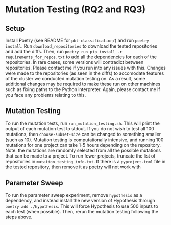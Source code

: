 # Mutation Testing (RQ2 and RQ3)

## Setup
Install Poetry (see README for `pbt-classification/`) and run `poetry install`. 
Run `download_repositories` to download the tested repositories and add the diffs. 
Then, run `poetry run pip install -r requirements_for_repos.txt` to add all the dependencies for each of the repositories. In rare cases, some versions will contradict between repositories. Please contact me if you run into any issues with this. 
Changes were made to the repositories (as seen in the diffs) to accomodate features of the cluster we conducted mutation testing on. As a result, some additional changes may be required to make these run on other machines such as fixing paths to the Python interpreter. Again, please contact me if you face any problems relating to this. 

## Mutation Testing
To run the mutation tests, run `run_mutation_testing.sh`. This will print the output of each mutation test to stdout. If you do not wish to test all 100 mutations, then `choose-subset-size` can be changed to something smaller (such as 10). Mutation testing is computationally intensive, and running 100 mutations for one project can take 1-5 hours depending on the repository. Note: the mutations are randomly selected from all the possible mutations that can be made to a project. To run fewer projects, truncate the list of repositories in `mutation_testing_info.txt`. 
If there is a `pyproject.toml` file in the tested repository, then remove it as poetry will not work with 


## Parameter Sweep
To run the parameter sweep experiment, remove `hypothesis` as a dependency, and instead install the new version of Hypothesis through `poetry add ./hypothesis`. This will force Hypothesis to use 500 inputs to each test (when possible). Then, rerun the mutation testing following the steps above.  